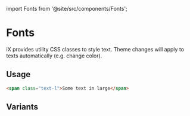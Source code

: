 import Fonts from '@site/src/components/Fonts';

# Fonts

iX provides utility CSS classes to style text.
Theme changes will apply to texts automatically (e.g. change color).

## Usage

```html
<span class="text-l">Some text in large</span>
```

## Variants

<Fonts />
